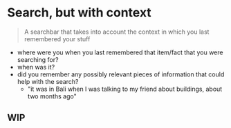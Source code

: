 # Search, but with context

> A searchbar that takes into account the context in which you last remembered your stuff

- where were you when you last remembered that item/fact that you were searching for?
- when was it?
- did you remember any possibly relevant pieces of information that could help with the search?
  - "it was in Bali when I was talking to my friend about buildings, about two months ago"

## WIP
